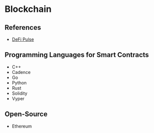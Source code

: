 # Blockchain

<!--
https://andersbrownworth.com/blockchain/

https://github.com/smartcontractkit/chainlink
dAPP
Remix
-->

## References

- [DeFi Pulse](https://defipulse.com/)

## Programming Languages for Smart Contracts

- C++
- Cadence
- Go
- Python
- Rust
- Solidity
- Vyper

## Open-Source

- Ethereum
